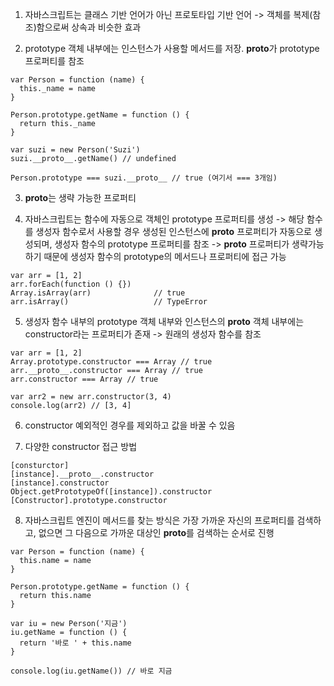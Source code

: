 1. 자바스크립트는 클래스 기반 언어가 아닌 프로토타입 기반 언어 -> 객체를 복제(참조)함으로써 상속과 비슷한 효과

2. prototype 객체 내부에는 인스턴스가 사용할 메서드를 저장. **proto**가 prototype 프로퍼티를 참조

```
var Person = function (name) {
  this._name = name
}

Person.prototype.getName = function () {
  return this._name
}

var suzi = new Person('Suzi')
suzi.__proto__.getName() // undefined

Person.prototype === suzi.__proto__ // true (여기서 === 3개임)
```

3. **proto**는 생략 가능한 프로퍼티

4. 자바스크립트는 함수에 자동으로 객체인 prototype 프로퍼티를 생성 -> 해당 함수를 생성자 함수로서 사용할 경우 생성된 인스턴스에 **proto** 프로퍼티가 자동으로 생성되며, 생성자 함수의 prototype 프로퍼티를 참조 -> **proto** 프로퍼티가 생략가능하기 때문에 생성자 함수의 prototype의 메서드나 프로퍼티에 접근 가능

```
var arr = [1, 2]
arr.forEach(function () {})
Array.isArray(arr)              // true
arr.isArray()                   // TypeError
```

5. 생성자 함수 내부의 prototype 객체 내부와 인스턴스의 **proto** 객체 내부에는 constructor라는 프로퍼티가 존재 -> 원래의 생성자 함수를 참조

```
var arr = [1, 2]
Array.prototype.constructor === Array // true
arr.__proto__.constructor === Array // true
arr.constructor === Array // true

var arr2 = new arr.constructor(3, 4)
console.log(arr2) // [3, 4]
```

6. constructor 예외적인 경우를 제외하고 값을 바꿀 수 있음

7. 다양한 constructor 접근 방법

```
[consturctor]
[instance].__proto__.constructor
[instance].constructor
Object.getPrototypeOf([instance]).constructor
[Constructor].prototype.constructor
```

8. 자바스크립트 엔진이 메서드를 찾는 방식은 가장 가까운 자신의 프로퍼티를 검색하고, 없으면 그 다음으로 가까운 대상인 **proto**를 검색하는 순서로 진행

```
var Person = function (name) {
  this.name = name
}

Person.prototype.getName = function () {
  return this.name
}

var iu = new Person('지금')
iu.getName = function () {
  return '바로 ' + this.name
}

console.log(iu.getName()) // 바로 지금
```
